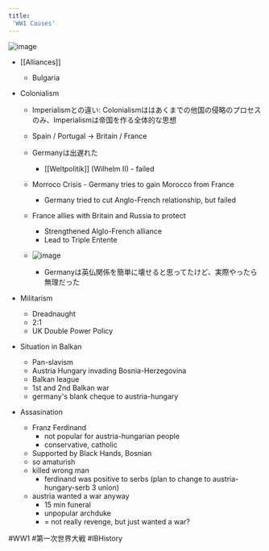 ```yaml
---
title:
 'WW1 Causes'
---
```


![image](https://gyazo.com/ce2d8d1278106ea42610752766b4ce83/thumb/1000)
- [[Alliances]]
    - Bulgaria

- Colonialism
    - Imperialismとの違い: Colonialismははあくまでの他国の侵略のプロセスのみ、Imperialismは帝国を作る全体的な思想
    - Spain / Portugal -> Britain / France
    - Germanyは出遅れた
        - [[Weltpolitik]] (Wilhelm II) - failed

    - Morroco Crisis - Germany tries to gain Morocco from France
        - Germany tried to cut Anglo-French relationship, but failed
    - France allies with Britain and Russia to protect
        - Strengthened Alglo-French alliance
        - Lead to Triple Entente

    - ![image](https://gyazo.com/63a926f60a1fa96d3ba49cdd360b5aa3/thumb/1000)
        - Germanyは英仏関係を簡単に壊せると思ってたけど、実際やったら無理だった

- Militarism
    - Dreadnaught
    - 2:1
    - UK Double Power Policy

- Situation in Balkan
    - Pan-slavism
    - Austria Hungary invading Bosnia-Herzegovina
    - Balkan league
    - 1st and 2nd Balkan war
    - germany's blank cheque to austria-hungary

- Assasination
    - Franz Ferdinand
        - not popular for austria-hungarian people
        - conservative, catholic
    - Supported by Black Hands, Bosnian
    - so amaturish
    - killed wrong man
        - ferdinand was positive to serbs (plan to change to austria-hungary-serb 3 union)
    - austria wanted a war anyway
        - 15 min funeral
        - unpopular archduke
        - = not really revenge, but just wanted a war?


#WW1 #第一次世界大戦
#IBHistory
